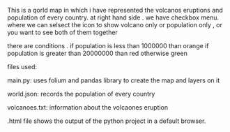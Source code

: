 This is a qorld map in which i have represented the volcanos eruptions and population of every country.
at right hand side . we have checkbox menu. where we can selsect the icon to show volcano only or population only , or you want to see both of them together

there are conditions .
if population is less than 1000000 than orange
if population is greater than 20000000 than red
otherwise  green

files used:

main.py:
uses folium and pandas library to create the map and layers on it

world.json:
records the population of every country

volcanoes.txt:
information about the volcaones eruption

.html file
shows the output of the python project in a default browser.
